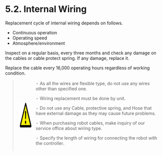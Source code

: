 ﻿# 5.2. Internal Wiring  

Replacement cycle of internal wiring depends on follows.

-	Continuous operation
-	Operating speed
-	Atmosphere/environment


Inspect on a regular basis, every three months and check any damage on the cables or cable protect spring. If any damage, replace it. 

Replace the cable every 16,000 operating hours regardless of working condition.




<blockquote>
<table border="0">
<thead>
  <tr>
    <td>
    <div align="center">
      <img src="../../_assets/주의표시.png" width = 80 height = 80>
    </div>
    </td>
    <td colspan="4">
   -	As all the wires are flexible type, do not use any wires other than specified one.<p>
-	Wiring replacement must be done by unit.<p> 
-	Do not use any Cable, protective spring, and Hose that have external damage as they may cause future problems.<p> 
-	When purchasing robot cables, make inquiry of our service office about wiring type.<p>
-	Specify the length of wiring for connecting the robot with the controller.
</td>
  </tr>
</thead>
</table>  
</blockquote>


